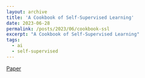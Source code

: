 ```yaml
---
layout: archive
title: 'A Cookbook of Self-Supervised Learning'
date: 2023-06-28
permalink: /posts/2023/06/cookbook-ssl
excerpt: "A Cookbook of Self-Supervised Learning"
tags:
  - ai
  - self-supervised
---
```


[Paper](https://arxiv.org/pdf/2304.12210.pdf)

